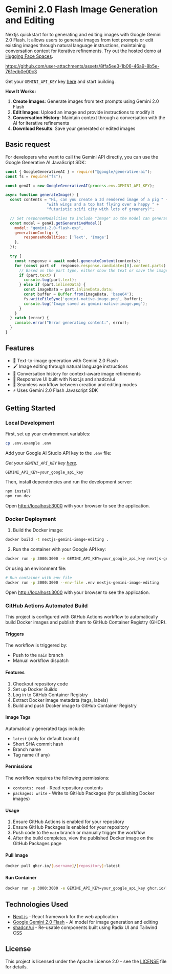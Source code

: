 # Gemini 2.0 Flash Image Generation and Editing

Nextjs quickstart for to generating and editing images with Google Gemini 2.0 Flash. It allows users to generate images from text prompts or edit existing images through natural language instructions, maintaining conversation context for iterative refinements. Try out the hosted demo at [Hugging Face Spaces](https://huggingface.co/spaces/philschmid/image-generation-editing).


https://github.com/user-attachments/assets/8ffa5ee3-1b06-46a9-8b5e-761edb0e00c3


Get your `GEMINI_API_KEY` key [here](https://ai.google.dev/gemini-api/docs/api-key) and start building. 

**How It Works:**

1. **Create Images**: Generate images from text prompts using Gemini 2.0 Flash
2. **Edit Images**: Upload an image and provide instructions to modify it
3. **Conversation History**: Maintain context through a conversation with the AI for iterative refinements
4. **Download Results**: Save your generated or edited images

## Basic request 

For developers who want to call the Gemini API directly, you can use the Google Generative AI JavaScript SDK:

```javascript
const { GoogleGenerativeAI } = require("@google/generative-ai");
const fs = require("fs");

const genAI = new GoogleGenerativeAI(process.env.GEMINI_API_KEY);

async function generateImage() {
  const contents = "Hi, can you create a 3d rendered image of a pig " +
                  "with wings and a top hat flying over a happy " +
                  "futuristic scifi city with lots of greenery?";

  // Set responseModalities to include "Image" so the model can generate 
  const model = genAI.getGenerativeModel({
    model: "gemini-2.0-flash-exp",
    generationConfig: {
        responseModalities: ['Text', 'Image']
    },
  });

  try {
    const response = await model.generateContent(contents);
    for (const part of  response.response.candidates[0].content.parts) {
      // Based on the part type, either show the text or save the image
      if (part.text) {
        console.log(part.text);
      } else if (part.inlineData) {
        const imageData = part.inlineData.data;
        const buffer = Buffer.from(imageData, 'base64');
        fs.writeFileSync('gemini-native-image.png', buffer);
        console.log('Image saved as gemini-native-image.png');
      }
    }
  } catch (error) {
    console.error("Error generating content:", error);
  }
}
```

## Features

- 🎨 Text-to-image generation with Gemini 2.0 Flash
- 🖌️ Image editing through natural language instructions
- 💬 Conversation history for context-aware image refinements
- 📱 Responsive UI built with Next.js and shadcn/ui
- 🔄 Seamless workflow between creation and editing modes
- ⚡ Uses Gemini 2.0 Flash Javascript SDK

## Getting Started

### Local Development

First, set up your environment variables:

```bash
cp .env.example .env
```

Add your Google AI Studio API key to the `.env` file: 

_Get your `GEMINI_API_KEY` key [here](https://ai.google.dev/gemini-api/docs/api-key)._

```
GEMINI_API_KEY=your_google_api_key
```

Then, install dependencies and run the development server:

```bash
npm install
npm run dev
```

Open [http://localhost:3000](http://localhost:3000) with your browser to see the application.

### Docker Deployment

1. Build the Docker image:

```bash
docker build -t nextjs-gemini-image-editing .
```

2. Run the container with your Google API key:

```bash
docker run -p 3000:3000 -e GEMINI_API_KEY=your_google_api_key nextjs-gemini-image-editing
```

Or using an environment file:

```bash
# Run container with env file
docker run -p 3000:3000 --env-file .env nextjs-gemini-image-editing
```

Open [http://localhost:3000](http://localhost:3000) with your browser to see the application.

### GitHub Actions Automated Build

This project is configured with GitHub Actions workflow to automatically build Docker images and publish them to GitHub Container Registry (GHCR).

#### Triggers

The workflow is triggered by:
- Push to the `main` branch
- Manual workflow dispatch

#### Features

1. Checkout repository code
2. Set up Docker Buildx
3. Log in to GitHub Container Registry
4. Extract Docker image metadata (tags, labels)
5. Build and push Docker image to GitHub Container Registry

#### Image Tags

Automatically generated tags include:
- `latest` (only for default branch)
- Short SHA commit hash
- Branch name
- Tag name (if any)

#### Permissions

The workflow requires the following permissions:
- `contents: read` - Read repository contents
- `packages: write` - Write to GitHub Packages (for publishing Docker images)

#### Usage

1. Ensure GitHub Actions is enabled for your repository
2. Ensure GitHub Packages is enabled for your repository
3. Push code to the `main` branch or manually trigger the workflow
4. After the build completes, view the published Docker image on the GitHub Packages page

#### Pull Image

```bash
docker pull ghcr.io/[username]/[repository]:latest
```

#### Run Container

```bash
docker run -p 3000:3000 -e GEMINI_API_KEY=your_google_api_key ghcr.io/[username]/[repository]:latest
```

## Technologies Used

- [Next.js](https://nextjs.org/) - React framework for the web application
- [Google Gemini 2.0 Flash](https://deepmind.google/technologies/gemini/) - AI model for image generation and editing
- [shadcn/ui](https://ui.shadcn.com/) - Re-usable components built using Radix UI and Tailwind CSS 

## License

This project is licensed under the Apache License 2.0 - see the [LICENSE](./LICENSE) file for details.
